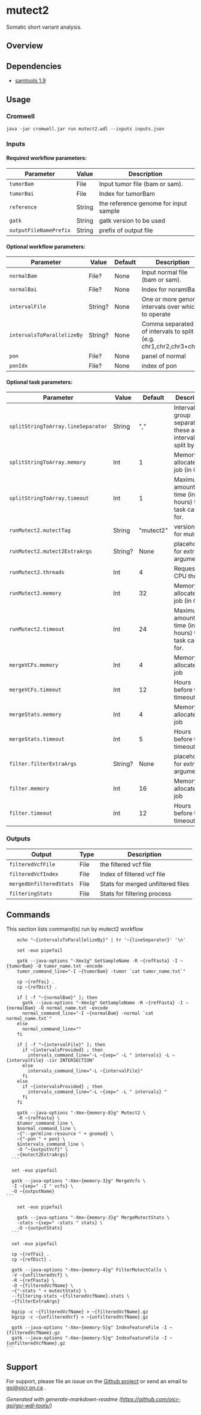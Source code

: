 # mutect2

Somatic short variant analysis.

## Overview

## Dependencies

* [samtools 1.9](https://github.com/samtools/samtools/archive/0.1.19.tar.gz)


## Usage

### Cromwell
```
java -jar cromwell.jar run mutect2.wdl --inputs inputs.json
```

### Inputs

#### Required workflow parameters:
Parameter|Value|Description
---|---|---
`tumorBam`|File|Input tumor file (bam or sam).
`tumorBai`|File|Index for tumorBam
`reference`|String|the reference genome for input sample
`gatk`|String|gatk version to be used
`outputFileNamePrefix`|String|prefix of output file


#### Optional workflow parameters:
Parameter|Value|Default|Description
---|---|---|---
`normalBam`|File?|None|Input normal file (bam or sam).
`normalBai`|File?|None|Index for noramlBam
`intervalFile`|String?|None|One or more genomic intervals over which to operate
`intervalsToParallelizeBy`|String?|None|Comma separated list of intervals to split by (e.g. chr1,chr2,chr3+chr4)
`pon`|File?|None|panel of normal
`ponIdx`|File?|None|index of pon


#### Optional task parameters:
Parameter|Value|Default|Description
---|---|---|---
`splitStringToArray.lineSeparator`|String|","|Interval group separator - these are the intervals to split by.
`splitStringToArray.memory`|Int|1|Memory allocated to job (in GB)
`splitStringToArray.timeout`|Int|1|Maximum amount of time (in hours) the task can run for.
`runMutect2.mutectTag`|String|"mutect2"|version tag for mutect
`runMutect2.mutect2ExtraArgs`|String?|None|placehoulder for extra arguments
`runMutect2.threads`|Int|4|Requested CPU threads
`runMutect2.memory`|Int|32|Memory allocated to job (in GB).
`runMutect2.timeout`|Int|24|Maximum amount of time (in hours) the task can run for.
`mergeVCFs.memory`|Int|4|Memory allocated for job
`mergeVCFs.timeout`|Int|12|Hours before task timeout
`mergeStats.memory`|Int|4|Memory allocated for job
`mergeStats.timeout`|Int|5|Hours before task timeout
`filter.filterExtraArgs`|String?|None|placehoulder for extra arguments
`filter.memory`|Int|16|Memory allocated for job
`filter.timeout`|Int|12|Hours before task timeout


### Outputs

Output | Type | Description
---|---|---
`filteredVcfFile`|File|the filtered vcf file
`filteredVcfIndex`|File|Index of filtered vcf file
`mergedUnfilteredStats`|File|Stats for merged unfiltered files
`filteringStats`|File|Stats for filtering process


## Commands
 
 This section lists command(s) run by mutect2 workflow
 
  
  ```
      echo "~{intervalsToParallelizeBy}" | tr '~{lineSeparator}' '\n'
 ```
  ```
      set -euo pipefail
  
      gatk --java-options "-Xmx1g" GetSampleName -R ~{refFasta} -I ~{tumorBam} -O tumor_name.txt -encode
      tumor_command_line="-I ~{tumorBam} -tumor `cat tumor_name.txt`"
  
      cp ~{refFai} .
      cp ~{refDict} .
  
      if [ -f "~{normalBam}" ]; then
        gatk --java-options "-Xmx1g" GetSampleName -R ~{refFasta} -I ~{normalBam} -O normal_name.txt -encode
        normal_command_line="-I ~{normalBam} -normal `cat normal_name.txt`"
      else
        normal_command_line=""
      fi
  
      if [ -f "~{intervalFile}" ]; then
        if ~{intervalsProvided} ; then
          intervals_command_line="-L ~{sep=" -L " intervals} -L ~{intervalFile} -isr INTERSECTION"
        else
          intervals_command_line="-L ~{intervalFile}"
        fi
      else
        if ~{intervalsProvided} ; then
          intervals_command_line="-L ~{sep=" -L " intervals} "
        fi
      fi
  
      gatk --java-options "-Xmx~{memory-8}g" Mutect2 \
      -R ~{refFasta} \
      $tumor_command_line \
      $normal_command_line \
      ~{"--germline-resource " + gnomad} \
      ~{"-pon " + pon} \
      $intervals_command_line \
      -O "~{outputVcf}" \
      ~{mutect2ExtraArgs}
    ```
  ```
      set -euo pipefail
  
      gatk --java-options "-Xmx~{memory-3}g" MergeVcfs \
      -I ~{sep=" -I " vcfs} \
      -O ~{outputName}
    ```
  ```
      set -euo pipefail
  
      gatk --java-options "-Xmx~{memory-3}g" MergeMutectStats \
      -stats ~{sep=" -stats " stats} \
      -O ~{outputStats}
    ```
  ```
      set -euo pipefail
  
      cp ~{refFai} .
      cp ~{refDict} .
  
      gatk --java-options "-Xmx~{memory-4}g" FilterMutectCalls \
      -V ~{unfilteredVcf} \
      -R ~{refFasta} \
      -O ~{filteredVcfName} \
      ~{"-stats " + mutectStats} \
      --filtering-stats ~{filteredVcfName}.stats \
      ~{filterExtraArgs}
  
      bgzip -c ~{filteredVcfName} > ~{filteredVcfName}.gz
      bgzip -c ~{unfilteredVcf} > ~{unfilteredVcfName}.gz
  
      gatk --java-options "-Xmx~{memory-5}g" IndexFeatureFile -I ~{filteredVcfName}.gz
      gatk --java-options "-Xmx~{memory-5}g" IndexFeatureFile -I ~{unfilteredVcfName}.gz
    ```
 ## Support

For support, please file an issue on the [Github project](https://github.com/oicr-gsi) or send an email to gsi@oicr.on.ca .

_Generated with generate-markdown-readme (https://github.com/oicr-gsi/gsi-wdl-tools/)_
